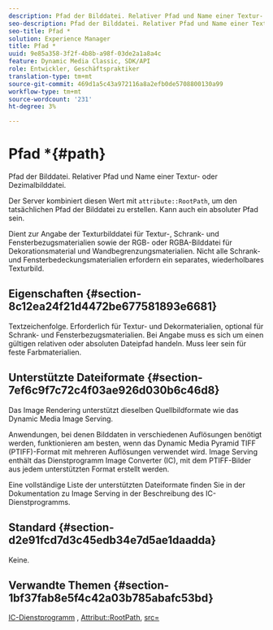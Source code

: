 ```yaml
---
description: Pfad der Bilddatei. Relativer Pfad und Name einer Textur- oder Dezimalbilddatei.
seo-description: Pfad der Bilddatei. Relativer Pfad und Name einer Textur- oder Dezimalbilddatei.
seo-title: Pfad *
solution: Experience Manager
title: Pfad *
uuid: 9e85a358-3f2f-4b8b-a98f-03de2a1a8a4c
feature: Dynamic Media Classic, SDK/API
role: Entwickler, Geschäftspraktiker
translation-type: tm+mt
source-git-commit: 469d1a5c43a972116a8a2efb0de5708800130a99
workflow-type: tm+mt
source-wordcount: '231'
ht-degree: 3%

---
```



# Pfad *{#path}

Pfad der Bilddatei. Relativer Pfad und Name einer Textur- oder Dezimalbilddatei.

Der Server kombiniert diesen Wert mit `attribute::RootPath`, um den tatsächlichen Pfad der Bilddatei zu erstellen. Kann auch ein absoluter Pfad sein.

Dient zur Angabe der Texturbilddatei für Textur-, Schrank- und Fensterbezugsmaterialien sowie der RGB- oder RGBA-Bilddatei für Dekorationsmaterial und Wandbegrenzungsmaterialien. Nicht alle Schrank- und Fensterbedeckungsmaterialien erfordern ein separates, wiederholbares Texturbild.

## Eigenschaften {#section-8c12ea24f21d4472be677581893e6681}

Textzeichenfolge. Erforderlich für Textur- und Dekormaterialien, optional für Schrank- und Fensterbezugsmaterialien. Bei Angabe muss es sich um einen gültigen relativen oder absoluten Dateipfad handeln. Muss leer sein für feste Farbmaterialien.

## Unterstützte Dateiformate {#section-7ef6c9f7c72c4f03ae926d030b6c46d8}

Das Image Rendering unterstützt dieselben Quellbildformate wie das Dynamic Media Image Serving.

Anwendungen, bei denen Bilddaten in verschiedenen Auflösungen benötigt werden, funktionieren am besten, wenn das Dynamic Media Pyramid TIFF (PTIFF)-Format mit mehreren Auflösungen verwendet wird. Image Serving enthält das Dienstprogramm Image Converter (IC), mit dem PTIFF-Bilder aus jedem unterstützten Format erstellt werden.

Eine vollständige Liste der unterstützten Dateiformate finden Sie in der Dokumentation zu Image Serving in der Beschreibung des IC-Dienstprogramms.

## Standard {#section-d2e91fcd7d3c45edb34e7d5ae1daadda}

Keine.

## Verwandte Themen {#section-1bf37fab8e5f4c42a03b785abafc53bd}

[IC-Dienstprogramm](/help/aem-is-ir-api/is-api/is-utils/utilities/r-ic.md) ,  [Attribut::RootPath](/help/aem-is-ir-api/ir-api/material-cat/image-rendering-api-ref/c-ir-material-catalog/c-ir-attributes-reference/r-ir-rootpath.md),  [src=](/help/aem-is-ir-api/ir-api/http-protocol/image-rendering-api-ref/c-ir-http-protocol-ref/c-ir-http-protocol-command-reference/r-ir-src.md)
